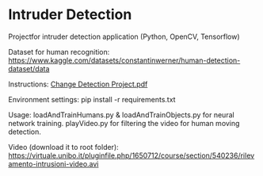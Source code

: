 # Intruder Detection
Projectfor intruder detection application (Python, OpenCV, Tensorflow)

Dataset for human recognition: https://www.kaggle.com/datasets/constantinwerner/human-detection-dataset/data

Instructions:
[Change Detection Project.pdf](https://github.com/simosjogren/intruderdetection/files/13237375/Change.Detection.Project.pdf)

Environment settings:
pip install -r requirements.txt

Usage:
loadAndTrainHumans.py & loadAndTrainObjects.py for neural network training.
playVideo.py for filtering the video for human moving detection.

Video (download it to root folder):
https://virtuale.unibo.it/pluginfile.php/1650712/course/section/540236/rilevamento-intrusioni-video.avi